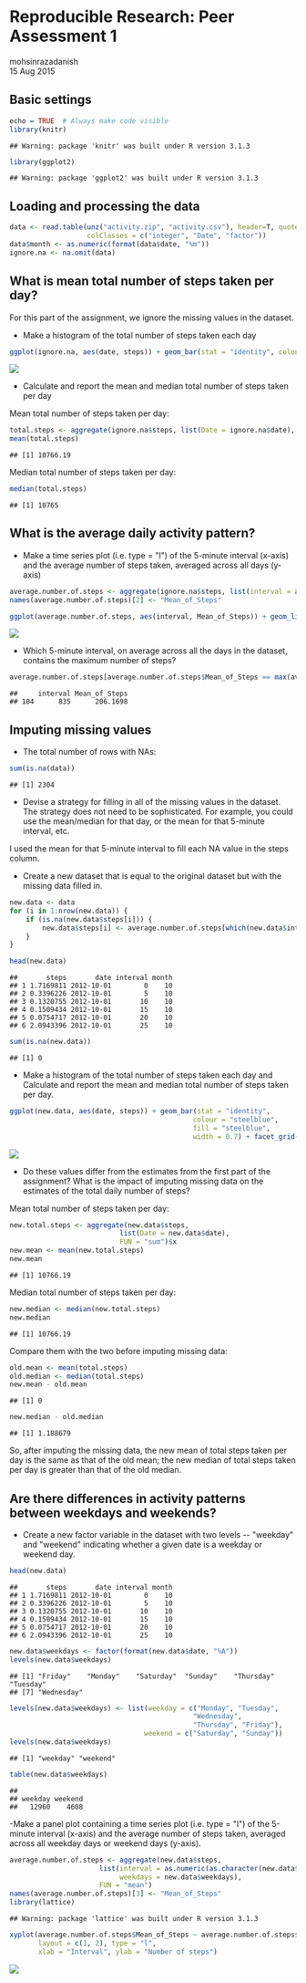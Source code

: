 # Reproducible Research: Peer Assessment 1
mohsinrazadanish  
15 Aug 2015  

## Basic settings

```r
echo = TRUE  # Always make code visible
library(knitr)
```

```
## Warning: package 'knitr' was built under R version 3.1.3
```

```r
library(ggplot2)
```

```
## Warning: package 'ggplot2' was built under R version 3.1.3
```

## Loading and processing the data

```r
data <- read.table(unz("activity.zip", "activity.csv"), header=T, quote="\"", sep=",", 
                   colClasses = c("integer", "Date", "factor"))
data$month <- as.numeric(format(data$date, "%m"))
ignore.na <- na.omit(data)
```

## What is mean total number of steps taken per day?

For this part of the assignment, we ignore the missing values in the dataset.

- Make a histogram of the total number of steps taken each day


```r
ggplot(ignore.na, aes(date, steps)) + geom_bar(stat = "identity", colour = "steelblue", fill = "steelblue", width = 0.7) + facet_grid(. ~ month, scales = "free") + labs(title = "Histogram of Total Number of Steps Taken Each Day", x = "Date", y = "Total number of steps")
```

![](PA1_files/figure-html/unnamed-chunk-3-1.png) 

- Calculate and report the mean and median total number of steps taken per day

Mean total number of steps taken per day:


```r
total.steps <- aggregate(ignore.na$steps, list(Date = ignore.na$date), FUN = "sum")$x
mean(total.steps)
```

```
## [1] 10766.19
```

Median total number of steps taken per day:


```r
median(total.steps)
```

```
## [1] 10765
```

## What is the average daily activity pattern?

- Make a time series plot (i.e. type = "l") of the 5-minute interval (x-axis) and the average number of steps taken, averaged across all days (y-axis)


```r
average.number.of.steps <- aggregate(ignore.na$steps, list(interval = as.numeric(as.character(ignore.na$interval))), FUN = "mean")
names(average.number.of.steps)[2] <- "Mean_of_Steps"

ggplot(average.number.of.steps, aes(interval, Mean_of_Steps)) + geom_line(color = "steelblue", size = 0.8) + labs(title = "Time Series Plot of the 5-minute Interval", x = "5-minute intervals", y = "Average Number of Steps Taken")
```

![](PA1_files/figure-html/unnamed-chunk-6-1.png) 

- Which 5-minute interval, on average across all the days in the dataset, contains the maximum number of steps?


```r
average.number.of.steps[average.number.of.steps$Mean_of_Steps == max(average.number.of.steps$Mean_of_Steps), ]
```

```
##     interval Mean_of_Steps
## 104      835      206.1698
```

## Imputing missing values

- The total number of rows with NAs:


```r
sum(is.na(data))
```

```
## [1] 2304
```

- Devise a strategy for filling in all of the missing values in the dataset. The strategy does not need to be sophisticated. For example, you could use the mean/median for that day, or the mean for that 5-minute interval, etc.

I used the mean for that 5-minute interval to fill each NA value in the steps column.

- Create a new dataset that is equal to the original dataset but with the missing data filled in.


```r
new.data <- data 
for (i in 1:nrow(new.data)) {
    if (is.na(new.data$steps[i])) {
        new.data$steps[i] <- average.number.of.steps[which(new.data$interval[i] == average.number.of.steps$interval), ]$Mean_of_Steps
    }
}

head(new.data)
```

```
##       steps       date interval month
## 1 1.7169811 2012-10-01        0    10
## 2 0.3396226 2012-10-01        5    10
## 3 0.1320755 2012-10-01       10    10
## 4 0.1509434 2012-10-01       15    10
## 5 0.0754717 2012-10-01       20    10
## 6 2.0943396 2012-10-01       25    10
```

```r
sum(is.na(new.data))
```

```
## [1] 0
```

- Make a histogram of the total number of steps taken each day and Calculate and report the mean and median total number of steps taken per day.


```r
ggplot(new.data, aes(date, steps)) + geom_bar(stat = "identity",
                                             colour = "steelblue",
                                             fill = "steelblue",
                                             width = 0.7) + facet_grid(. ~ month, scales = "free") + labs(title = "Histogram of Total Number of Steps Taken Each Day (no missing data)", x = "Date", y = "Total number of steps")
```

![](PA1_files/figure-html/unnamed-chunk-10-1.png) 

- Do these values differ from the estimates from the first part of the assignment? What is the impact of imputing missing data on the estimates of the total daily number of steps?

Mean total number of steps taken per day:


```r
new.total.steps <- aggregate(new.data$steps, 
                           list(Date = new.data$date), 
                           FUN = "sum")$x
new.mean <- mean(new.total.steps)
new.mean
```

```
## [1] 10766.19
```

Median total number of steps taken per day:


```r
new.median <- median(new.total.steps)
new.median
```

```
## [1] 10766.19
```

Compare them with the two before imputing missing data:


```r
old.mean <- mean(total.steps)
old.median <- median(total.steps)
new.mean - old.mean
```

```
## [1] 0
```

```r
new.median - old.median
```

```
## [1] 1.188679
```

So, after imputing the missing data, the new mean of total steps taken per day is the same as that of the old mean; the new median of total steps taken per day is greater than that of the old median.

## Are there differences in activity patterns between weekdays and weekends?

- Create a new factor variable in the dataset with two levels -- "weekday" and "weekend" indicating whether a given date is a weekday or weekend day.


```r
head(new.data)
```

```
##       steps       date interval month
## 1 1.7169811 2012-10-01        0    10
## 2 0.3396226 2012-10-01        5    10
## 3 0.1320755 2012-10-01       10    10
## 4 0.1509434 2012-10-01       15    10
## 5 0.0754717 2012-10-01       20    10
## 6 2.0943396 2012-10-01       25    10
```

```r
new.data$weekdays <- factor(format(new.data$date, "%A"))
levels(new.data$weekdays)
```

```
## [1] "Friday"    "Monday"    "Saturday"  "Sunday"    "Thursday"  "Tuesday"  
## [7] "Wednesday"
```

```r
levels(new.data$weekdays) <- list(weekday = c("Monday", "Tuesday",
                                             "Wednesday", 
                                             "Thursday", "Friday"),
                                 weekend = c("Saturday", "Sunday"))
levels(new.data$weekdays)
```

```
## [1] "weekday" "weekend"
```

```r
table(new.data$weekdays)
```

```
## 
## weekday weekend 
##   12960    4608
```

-Make a panel plot containing a time series plot (i.e. type = "l") of the 5-minute interval (x-axis) and the average number of steps taken, averaged across all weekday days or weekend days (y-axis).


```r
average.number.of.steps <- aggregate(new.data$steps, 
                      list(interval = as.numeric(as.character(new.data$interval)), 
                           weekdays = new.data$weekdays),
                      FUN = "mean")
names(average.number.of.steps)[3] <- "Mean_of_Steps"
library(lattice)
```

```
## Warning: package 'lattice' was built under R version 3.1.3
```

```r
xyplot(average.number.of.steps$Mean_of_Steps ~ average.number.of.steps$interval | average.number.of.steps$weekdays, 
       layout = c(1, 2), type = "l", 
       xlab = "Interval", ylab = "Number of steps")
```

![](PA1_files/figure-html/unnamed-chunk-15-1.png) 
